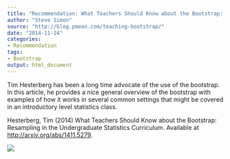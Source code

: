 ```yaml
---
title: "Recommendation: What Teachers Should Know about the Bootstrap: Resampling in the Undergraduate Statistics Curriculum"
author: "Steve Simon"
source: "http://blog.pmean.com/teaching-bootstrap/"
date: "2014-11-24"
categories:
- Recommendation
tags:
- Bootstrap
output: html_document
---
```


Tim Hesterberg has been a long time advocate of the use of the
bootstrap. In this article, he provides a nice general overview of the
bootstrap with examples of how it works in several common settings that
might be covered in an introductory level statistics class.

<!---More--->

Hesterberg, Tim (2014) What Teachers Should Know about the Bootstrap:
Resampling in the Undergraduate Statistics Curriculum. Available at
<http://arxiv.org/abs/1411.5279>.

![](http://www.pmean.com/images/images/14/teaching-bootstrap01.png)




